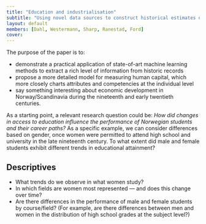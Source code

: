 ```yaml
---
title: "Education and industrialisation"
subtitle: "Using novel data sources to construct historical estimates of human capital"
layout: default
members: [Dahl, Westermann, Sharp, Ranestad, Ford]
cover:
---
```


The purpose of the paper is to:
- demonstrate a practical application of state-of-art machine learning methods to extract a rich level of information from historic records
- propose a more detailed model for measuring human capital, which more closely charts attributes and competencies at the individual level
- say something interesting about economic development in Norway/Scandinavia during the nineteenth and early twentieth centuries.

As a starting point, a relevant research question could be:
*How did changes in access to education influence the performance of Norwegian students and their career paths?*
As a specific example, we can consider differences based on gender, once women were permitted to attend high school and university in the late nineteenth century. To what extent did male and female students exhibit different trends in educational attainment?

## Descriptives
- What trends do we observe in what women study?
- In which fields are women most represented — and does this change over time?
- Are there differences in the performance of male and female students by course/field? (For example, are there differences between men and women in the distribution of high school grades at the subject level?)
